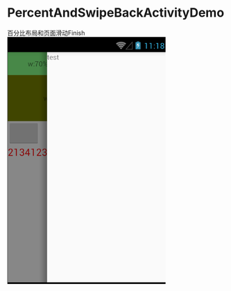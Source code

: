 # PercentAndSwipeBackActivityDemo
百分比布局和页面滑动Finish
![image](https://github.com/jinguodong94/PercentAndSwipeBackActivityDemo/blob/master/imag.png)
